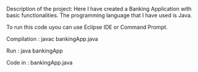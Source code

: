 Description of the project:
Here I have created a Banking Application with basic functionalities.
The programming language that I have used is Java.

To run this code uyou can use Eclipse IDE or Command Prompt.

Compilation : javac bankingApp.java

Run : java bankingApp

Code in : bankingApp.java
